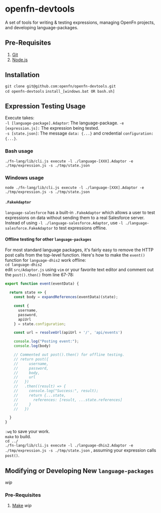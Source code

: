 # openfn-devtools
A set of tools for writing &amp; testing expressions, managing OpenFn projects,
and developing language-packages.

## Pre-Requisites
1. [Git](https://git-scm.com/downloads)
2. [Node.js](https://nodejs.org/en/download/)

## Installation
`git clone git@github.com:openfn/openfn-devtools.git`  
`cd openfn-devtools`
`install_[windows.bat OR bash.sh]` 

## Expression Testing Usage
Execute takes:  
`-l [language-package].Adaptor`: The language-package.
`-e [expression.js]:` The expression being tested.  
`-s [state.json]`: The message `data: {...}` and credential `configuration: {...}`.  

### Bash usage
`./fn-lang/lib/cli.js execute -l ./language-[XXX].Adaptor -e ./tmp/expression.js -s ./tmp/state.json`
### Windows usage
`node ./fn-lang/lib/cli.js execute -l ./language-[XXX].Adaptor -e ./tmp/expression.js -s ./tmp/state.json`

#### `.FakeAdaptor`
`language-salesforce` has a built-in `.FakeAdaptor` which allows a user to test
expressions on data without sending them to a real Salesforce server. Instead of
using `-l ./language-salesforce.Adaptor`, use `-l ./language-salesforce.FakeAdaptor`
to test expressions offline.

#### Offline testing for other `language-packages`
For most standard language packages, it's fairly easy to remove the HTTP post
calls from the top-level function. Here's how to make the `event()` function for
`language-dhis2` work offline:  
`cd language-dhis2`  
edit `src/Adaptor.js` using `vim` or your favorite text editor and comment out
the `post().then()` from line 67-78:  
```js
export function event(eventData) {

  return state => {
    const body = expandReferences(eventData)(state);

    const {
      username,
      password,
      apiUrl
    } = state.configuration;

    const url = resolveUrl(apiUrl + '/', 'api/events')

    console.log("Posting event:");
    console.log(body)

    // Commented out post().then() for offline testing.
    // return post({
    //     username,
    //     password,
    //     body,
    //     url
    //   })
    //   .then((result) => {
    //     console.log("Success:", result);
    //     return {...state,
    //       references: [result, ...state.references]
    //     }
    //   })

  }
}
```  
`:wq` to save your work.  
`make` to build.  
`cd ../`  
`./fn-lang/lib/cli.js execute -l ./language-dhis2.Adaptor -e ./tmp/expression.js -s ./tmp/state.json`
, assuming your expression calls `post()`.


## Modifying or Developing New `language-packages`
*wip*
### Pre-Requisites
1. [Make](http://www.gnu.org/software/make/)
*wip*
